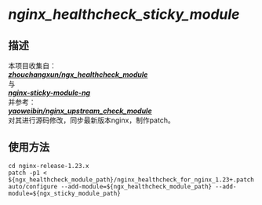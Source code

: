 # ***nginx_healthcheck_sticky_module***

## **描述**
本项目收集自：  
[***zhouchangxun/ngx_healthcheck_module***](https://github.com/zhouchangxun/ngx_healthcheck_module)    
与  
[***nginx-sticky-module-ng***](https://bitbucket.org/nginx-goodies/nginx-sticky-module-ng/src/master/)    
并参考：  
[***yaoweibin/nginx_upstream_check_module***](https://bitbucket.org/nginx-goodies/nginx-sticky-module-ng/src/master/)    
对其进行源码修改，同步最新版本nginx，制作patch。  

## **使用方法**
```shell
cd nginx-release-1.23.x
patch -p1 < ${ngx_healthcheck_module_path}/nginx_healthcheck_for_nginx_1.23+.patch
auto/configure --add-module=${ngx_healthcheck_module_path} --add-module=${ngx_sticky_module_path}
```
